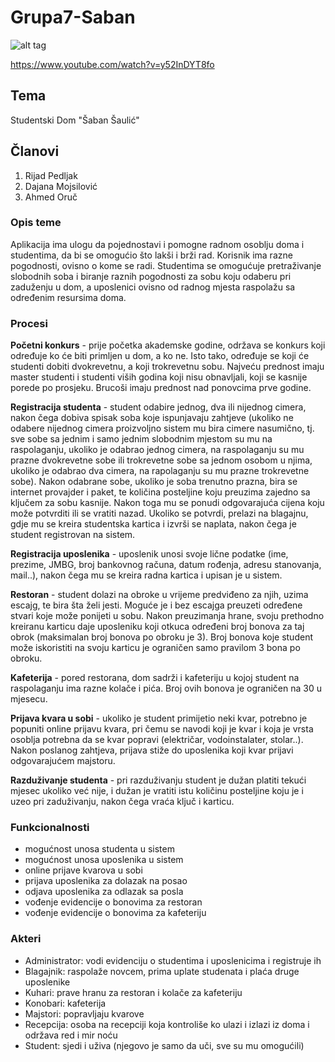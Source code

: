 ﻿# Grupa7-Saban

![alt tag]( https://thumbs.gfycat.com/FriendlyBossyKillerwhale-size_restricted.gif)

https://www.youtube.com/watch?v=y52InDYT8fo

## Tema
Studentski Dom "Šaban Šaulić"

## Članovi
1. Rijad Pedljak
2. Dajana Mojsilović
3. Ahmed Oruč


### **Opis teme**

Aplikacija ima ulogu da pojednostavi i pomogne radnom osoblju doma i studentima, da bi se omogućio što lakši i brži rad. Korisnik ima razne
pogodnosti, ovisno o kome se radi. Studentima se omogućuje pretraživanje slobodnih soba i biranje raznih pogodnosti za sobu koju odaberu pri 
zaduženju u dom, a uposlenici ovisno od radnog mjesta raspolažu sa određenim resursima doma. 


### **Procesi**

**Početni konkurs** - prije početka akademske godine, održava se konkurs koji određuje ko će biti primljen u dom, a ko ne. Isto tako, određuje se
koji će studenti dobiti dvokrevetnu, a koji trokrevetnu sobu. Najveću prednost imaju master studenti i studenti viših godina koji nisu 
obnavljali, koji se kasnije porede po prosjeku. Brucoši imaju prednost nad ponovcima prve godine. 

**Registracija studenta** - student odabire jednog, dva ili nijednog cimera, nakon čega dobiva spisak soba koje ispunjavaju zahtjeve (ukoliko
ne odabere nijednog cimera proizvoljno sistem mu bira cimere nasumično, tj. sve sobe sa jednim i samo jednim slobodnim mjestom su mu na 
raspolaganju, ukoliko je odabrao jednog cimera, na raspolaganju su mu prazne dvokrevetne sobe ili trokrevetne sobe sa jednom osobom u njima, 
ukoliko je odabrao dva cimera, na rapolaganju su mu prazne trokrevetne sobe). Nakon odabrane sobe, ukoliko je soba trenutno prazna, bira se
internet provajder i paket, te količina posteljine koju preuzima zajedno sa ključem za sobu kasnije. Nakon toga mu se ponudi odgovarajuća cijena
koju može potvrditi ili se vratiti nazad. Ukoliko se potvrdi, prelazi na blagajnu, gdje mu se kreira studentska kartica i izvrši se naplata, 
nakon čega je student registrovan na sistem.

**Registracija uposlenika** - uposlenik unosi svoje lične podatke (ime, prezime, JMBG, broj bankovnog računa, datum rođenja, adresu stanovanja,
mail..), nakon čega mu se kreira radna kartica i upisan je u sistem.

**Restoran** - student dolazi na obroke u vrijeme predviđeno za njih, uzima escajg, te bira šta želi jesti. Moguće je i bez escajga
preuzeti određene stvari koje može ponijeti u sobu. Nakon preuzimanja hrane, svoju prethodno kreiranu karticu daje uposleniku koji otkuca
određeni broj bonova za taj obrok (maksimalan broj bonova po obroku je 3). Broj bonova koje student može iskoristiti na svoju karticu je 
ograničen samo pravilom 3 bona po obroku.

**Kafeterija** - pored restorana, dom sadrži i kafeteriju u kojoj student na raspolaganju ima razne kolače i pića. Broj ovih bonova je ograničen na
30 u mjesecu. 

**Prijava kvara u sobi** - ukoliko je student primijetio neki kvar, potrebno je popuniti online prijavu kvara, pri čemu se navodi koji je kvar i
koja je vrsta osoblja potrebna da se kvar popravi (električar, vodoinstalater, stolar..). Nakon poslanog zahtjeva, prijava stiže do uposlenika
koji kvar prijavi odgovarajućem majstoru.

**Razduživanje studenta** - pri razduživanju student je dužan platiti tekući mjesec ukoliko već nije, i dužan je vratiti istu količinu posteljine
koju je i uzeo pri zaduživanju, nakon čega vraća ključ i karticu.


### **Funkcionalnosti**

* mogućnost unosa studenta u sistem
* mogućnost unosa uposlenika u sistem
* online prijave kvarova u sobi
* prijava uposlenika za dolazak na posao
* odjava uposlenika za odlazak sa posla
* vođenje evidencije o bonovima za restoran
* vođenje evidencije o bonovima za kafeteriju


### **Akteri**

- Administrator: vodi evidenciju o studentima i uposlenicima i registruje ih
- Blagajnik: raspolaže novcem, prima uplate studenata i plaća druge uposlenike
- Kuhari: prave hranu za restoran i kolače za kafeteriju
- Konobari: kafeterija
- Majstori: popravljaju kvarove
- Recepcija: osoba na recepciji koja kontroliše ko ulazi i izlazi iz doma i održava red i mir noću
- Student: sjedi i uživa (njegovo je samo da uči, sve su mu omogućili)


 
